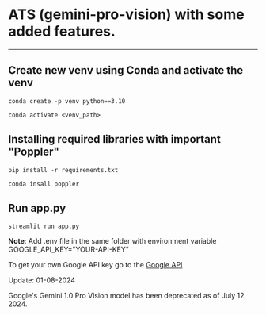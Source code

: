# ATS (gemini-pro-vision) with some added features.
---

Create new venv using Conda and activate the venv
---
`conda create -p venv python==3.10`

`conda activate <venv_path>`

Installing required libraries with important "Poppler"
---
`pip install -r requirements.txt`

`conda insall poppler`


Run app.py
---
`streamlit run app.py`

**Note**: 
Add .env file in the same folder with environment variable GOOGLE_API_KEY="YOUR-API-KEY"

To get your own Google API key go to the [Google API](https://makersuite.google.com/app/apikey)



Update: 01-08-2024

Google's Gemini 1.0 Pro Vision model has been deprecated as of July 12, 2024.
